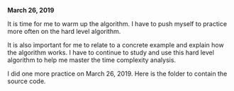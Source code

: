 **March 26, 2019**<br>

It is time for me to warm up the algorithm. I have to push myself to practice more often on the hard level algorithm. <br>

It is also important for me to relate to a concrete example and explain how the algorithm works. I have to continue to study and use this hard level algorithm to help me master the time complexity analysis.<br>

I did one more practice on March 26, 2019. Here is the folder to contain the source code.<br>
